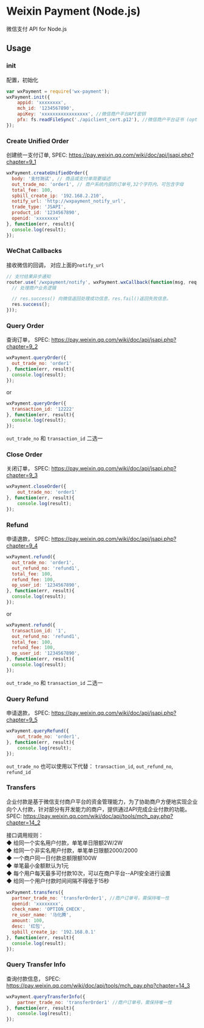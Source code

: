 # Weixin Payment  (Node.js)    
微信支付 API for Node.js


##  Usage

### init
配置，初始化

```javascript
var wxPayment = require('wx-payment');
wxPayment.init({
	appid: 'xxxxxxxx',
	mch_id: '1234567890',
	apiKey: 'xxxxxxxxxxxxxxxxx', //微信商户平台API密钥
	pfx: fs.readFileSync('./apiclient_cert.p12'), //微信商户平台证书 (optional，部分API需要使用)
});
```

### Create Unified Order
创建统一支付订单, SPEC: https://pay.weixin.qq.com/wiki/doc/api/jsapi.php?chapter=9_1

```javascript
wxPayment.createUnifiedOrder({
  body: '支付测试', // 商品或支付单简要描述
  out_trade_no: 'order1', // 商户系统内部的订单号,32个字符内、可包含字母
  total_fee: 100,
  spbill_create_ip: '192.168.2.210',
  notify_url: 'http://wxpayment_notify_url',
  trade_type: 'JSAPI',
  product_id: '1234567890',
  openid: 'xxxxxxxx'
}, function(err, result){
  console.log(result);
});
```


### WeChat Callbacks
接收微信的回调， 对应上面的`notify_url`

```javascript
// 支付结果异步通知
router.use('/wxpayment/notify', wxPayment.wxCallback(function(msg, req, res, next){
  // 处理商户业务逻辑

  // res.success() 向微信返回处理成功信息，res.fail()返回失败信息。
  res.success();
}));
```

### Query Order
查询订单， SPEC: https://pay.weixin.qq.com/wiki/doc/api/jsapi.php?chapter=9_2

```javascript
wxPayment.queryOrder({
  out_trade_no: 'order1'
}, function(err, result){
  console.log(result);
});
```
or

```javascript
wxPayment.queryOrder({
  transaction_id: '12222'
}, function(err, result){
  console.log(result);
});
```

`out_trade_no` 和 `transaction_id` 二选一


### Close Order
关闭订单， SPEC: https://pay.weixin.qq.com/wiki/doc/api/jsapi.php?chapter=9_3

```javascript
wxPayment.closeOrder({
	out_trade_no: 'order1'
}, function(err, result){
	console.log(result);
});
```

### Refund
申请退款， SPEC: https://pay.weixin.qq.com/wiki/doc/api/jsapi.php?chapter=9_4

```javascript
wxPayment.refund({
  out_trade_no: 'order1',
  out_refund_no: 'refund1',
  total_fee: 100,
  refund_fee: 100,
  op_user_id: '1234567890',
}, function(err, result){
  console.log(result);
});
```
or

```javascript
wxPayment.refund({
  transaction_id: '1',
  out_refund_no: 'refund1',
  total_fee: 100,
  refund_fee: 100,
  op_user_id: '1234567890',
}, function(err, result){
  console.log(result);
});
```

`out_trade_no` 和 `transaction_id` 二选一


### Query Refund
申请退款， SPEC: https://pay.weixin.qq.com/wiki/doc/api/jsapi.php?chapter=9_5

```javascript
wxPayment.queryRefund({
	out_trade_no: 'order1',
}, function(err, result){
	console.log(result);
});
```
`out_trade_no` 也可以使用以下代替： `transaction_id`, `out_refund_no`, `refund_id`


### Transfers
企业付款是基于微信支付商户平台的资金管理能力，为了协助商户方便地实现企业向个人付款，针对部分有开发能力的商户，提供通过API完成企业付款的功能。
SPEC: https://pay.weixin.qq.com/wiki/doc/api/tools/mch_pay.php?chapter=14_2

接口调用规则：            
◆ 给同一个实名用户付款，单笔单日限额2W/2W          
◆ 给同一个非实名用户付款，单笔单日限额2000/2000           
◆ 一个商户同一日付款总额限额100W           
◆ 单笔最小金额默认为1元            
◆ 每个用户每天最多可付款10次，可以在商户平台--API安全进行设置           
◆ 给同一个用户付款时间间隔不得低于15秒          


```javascript
wxPayment.transfers({
  partner_trade_no: 'transferOrder1', //商户订单号，需保持唯一性
  openid: 'xxxxxxxx',
  check_name: 'OPTION_CHECK',
  re_user_name: '马化腾',
  amount: 100,
  desc: '红包',
  spbill_create_ip: '192.168.0.1'
}, function(err, result){
  console.log(result);
});
```


### Query Transfer Info
查询付款信息， SPEC: https://pay.weixin.qq.com/wiki/doc/api/tools/mch_pay.php?chapter=14_3

```javascript
wxPayment.queryTransferInfo({
	partner_trade_no: 'transferOrder1' //商户订单号，需保持唯一性
}, function(err, result){
	console.log(result);
});
```

